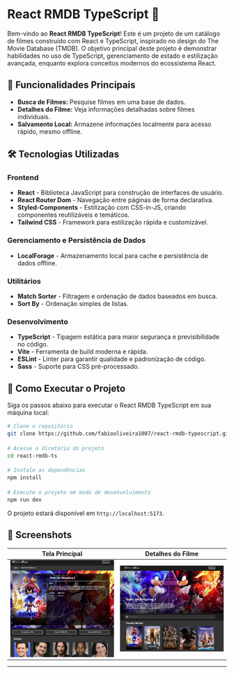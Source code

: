 # React RMDB TypeScript 🎥

Bem-vindo ao **React RMDB TypeScript**! Este é um projeto de um catálogo de filmes construído com React e TypeScript, inspirado no design do The Movie Database (TMDB). O objetivo principal deste projeto é demonstrar habilidades no uso de TypeScript, gerenciamento de estado e estilização avançada, enquanto explora conceitos modernos do ecossistema React.

## 🚀 Funcionalidades Principais

- **Busca de Filmes:** Pesquise filmes em uma base de dados.
- **Detalhes do Filme:** Veja informações detalhadas sobre filmes individuais.
- **Salvamento Local:** Armazene informações localmente para acesso rápido, mesmo offline.

## 🛠️ Tecnologias Utilizadas

### Frontend
- **React** - Biblioteca JavaScript para construção de interfaces de usuário.
- **React Router Dom** - Navegação entre páginas de forma declarativa.
- **Styled-Components** - Estilização com CSS-in-JS, criando componentes reutilizáveis e temáticos.
- **Tailwind CSS** - Framework para estilização rápida e customizável.

### Gerenciamento e Persistência de Dados
- **LocalForage** - Armazenamento local para cache e persistência de dados offline.

### Utilitários
- **Match Sorter** - Filtragem e ordenação de dados baseados em busca.
- **Sort By** - Ordenação simples de listas.

### Desenvolvimento
- **TypeScript** - Tipagem estática para maior segurança e previsibilidade no código.
- **Vite** - Ferramenta de build moderna e rápida.
- **ESLint** - Linter para garantir qualidade e padronização de código.
- **Sass** - Suporte para CSS pré-processado.

## 🚧 Como Executar o Projeto

Siga os passos abaixo para executar o React RMDB TypeScript em sua máquina local:

```bash
# Clone o repositório
git clone https://github.com/fabiooliveira1007/react-rmdb-typescript.git

# Acesse o diretório do projeto
cd react-rmdb-ts

# Instale as dependências
npm install

# Execute o projeto em modo de desenvolvimento
npm run dev
```

O projeto estará disponível em `http://localhost:5173`.

## 📸 Screenshots

| Tela Principal | Detalhes do Filme |
|---------------|--------------------|
|<img src="https://raw.githubusercontent.com/fabiooliveira1007/images/refs/heads/main/homepage-rmdb.PNG" width="400"/> | <img src="https://raw.githubusercontent.com/fabiooliveira1007/images/refs/heads/main/movie-rmdb.PNG" width="400"/> |

---
